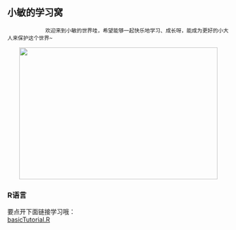 ## 小敏的学习窝
                欢迎来到小敏的世界哇，希望能够一起快乐地学习、成长呀，能成为更好的小大人来保护这个世界~
           
<div align=center><img width="450" height="300" src="https://github.com/marooncn/learning_note/blob/master/paper%20reading/image/xiaomin.jpeg"/></div>

### R语言
要点开下面链接学习哦：<br>
[basicTutorial.R](https://github.com/marooncn/HappyXiaoMin/blob/master/basicTutorial.R)
